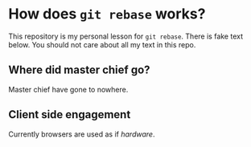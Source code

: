 # How does `git rebase` works?
This repository is my personal lesson for `git rebase`.
There is fake text below. You should not care about all my text in this repo.

## Where did master chief go?
Master chief have gone to nowhere.

## Client side engagement
Currently browsers are used as if _hardware_.
